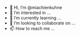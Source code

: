 - 👋 Hi, I’m @miachienkuhne
- 👀 I’m interested in ...
- 🌱 I’m currently learning ...
- 💞️ I’m looking to collaborate on ...
- 📫 How to reach me ...

<!---
miachienkuhne/miachienkuhne is a ✨ special ✨ repository because its `README.md` (this file) appears on your GitHub profile.
You can click the Preview link to take a look at your changes.
--->
